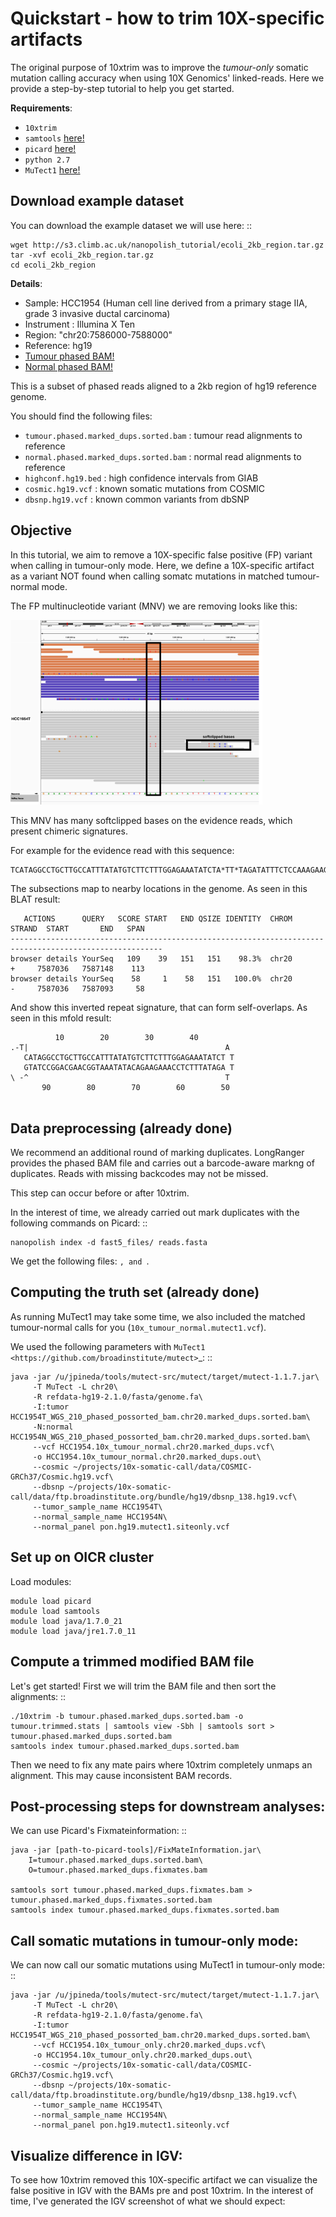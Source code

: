Quickstart - how to trim 10X-specific artifacts
===================================================

The original purpose of 10xtrim was to improve the *tumour-only* somatic mutation calling accuracy when using 10X Genomics' linked-reads. Here we provide a step-by-step tutorial to help you get started.

**Requirements**:

* `10xtrim`
* `samtools` [here!](https://htslib.org)
* `picard` [here!](https://github.com/broadinstitute/picard)
* `python 2.7`
* `MuTect1` [here!](https://github.com/broadinstitute/mutect)

Download example dataset
------------------------------------

You can download the example dataset we will use here: ::

    wget http://s3.climb.ac.uk/nanopolish_tutorial/ecoli_2kb_region.tar.gz
    tar -xvf ecoli_2kb_region.tar.gz
    cd ecoli_2kb_region

**Details**:

* Sample: HCC1954 (Human cell line derived from a primary stage IIA, grade 3 invasive ductal carcinoma) 
* Instrument : Illumina X Ten
* Region: "chr20:7586000-7588000"
* Reference: hg19
* [Tumour phased BAM!](https://support.10xgenomics.com/genome-exome/datasets/2.1.0/HCC1954T_WGS_210)
* [Normal phased BAM!](https://support.10xgenomics.com/genome-exome/datasets/2.1.0/HCC1954N_WGS_210)

This is a subset of phased reads aligned to a 2kb region of hg19 reference genome. 

You should find the following files:

* ``tumour.phased.marked_dups.sorted.bam`` : tumour read alignments to reference
* ``normal.phased.marked_dups.sorted.bam`` : normal read alignments to reference
* ``highconf.hg19.bed`` : high confidence intervals from GIAB
* ``cosmic.hg19.vcf`` : known somatic mutations from COSMIC
* ``dbsnp.hg19.vcf``  : known common variants from dbSNP

Objective
-------------------------------

In this tutorial, we aim to remove a 10X-specific false positive (FP) variant when calling in tumour-only mode. 
Here, we define a 10X-specific artifact as a variant NOT found when calling somatc mutations in matched tumour-normal mode.

The FP multinucleotide variant (MNV) we are removing looks like this:

<img src="chr20_7587045_pretrim.png" width="80%">

This MNV has many softclipped bases on the evidence reads, which present chimeric signatures.

For example for the evidence read with this sequence:

```
TCATAGGCCTGCTTGCCATTTATATGTCTTCTTTGGAGAAATATCTA*TT*TAGATATTTCTCCAAAGAAGACATATAAATGGCAAGCAGGCCTATGAAAAGGTGCTCAACGTTATTAATCATAGGAGAAAAGCAAATCCCCAAACTACAATG
```

The subsections map to nearby locations in the genome. As seen in this BLAT result:

```
   ACTIONS      QUERY   SCORE START   END QSIZE IDENTITY  CHROM           STRAND  START       END   SPAN
--------------------------------------------------------------------------------------------------------
browser details YourSeq   109    39   151   151    98.3%  chr20           +     7587036   7587148    113
browser details YourSeq    58     1    58   151   100.0%  chr20           -     7587036   7587093     58
```

And show this inverted repeat signature, that can form self-overlaps. As seen in this mfold result:

```
          10        20        30        40
.-T|                                            A
   CATAGGCCTGCTTGCCATTTATATGTCTTCTTTGGAGAAATATCT T
   GTATCCGGACGAACGGTAAATATACAGAAGAAACCTCTTTATAGA T
\ -^                                            T
       90        80        70        60        50
 
```

Data preprocessing (already done)
------------------------------------

We recommend an additional round of marking duplicates. LongRanger provides the phased BAM file and carries out a barcode-aware markng of duplicates. Reads with missing backcodes may not be missed.

This step can occur before or after 10xtrim.

In the interest of time, we already carried out mark duplicates with the following commands on Picard: ::

    nanopolish index -d fast5_files/ reads.fasta

We get the following files: ````, and ````.

Computing the truth set (already done)
-----------------------------------------------

As running MuTect1 may take some time, we also included the matched tumour-normal calls for you (``10x_tumour_normal.mutect1.vcf``).

We used the following parameters with `MuTect1 <https://github.com/broadinstitute/mutect>`_: ::

    java -jar /u/jpineda/tools/mutect-src/mutect/target/mutect-1.1.7.jar\
         -T MuTect -L chr20\
         -R refdata-hg19-2.1.0/fasta/genome.fa\
         -I:tumor HCC1954T_WGS_210_phased_possorted_bam.chr20.marked_dups.sorted.bam\
         -N:normal HCC1954N_WGS_210_phased_possorted_bam.chr20.marked_dups.sorted.bam\
         --vcf HCC1954.10x_tumour_normal.chr20.marked_dups.vcf\
         -o HCC1954.10x_tumour_normal.chr20.marked_dups.out\
         --cosmic ~/projects/10x-somatic-call/data/COSMIC-GRCh37/Cosmic.hg19.vcf\
         --dbsnp ~/projects/10x-somatic-call/data/ftp.broadinstitute.org/bundle/hg19/dbsnp_138.hg19.vcf\
         --tumor_sample_name HCC1954T\
         --normal_sample_name HCC1954N\
         --normal_panel pon.hg19.mutect1.siteonly.vcf


Set up on OICR cluster
------------------------------------------------------------------------

Load modules:

    module load picard
    module load samtools
    module load java/1.7.0_21
    module load java/jre1.7.0_11

Compute a trimmed modified BAM file
------------------------------------------------------------------------

Let's get started! First we will trim the BAM file and then sort the alignments: ::

    ./10xtrim -b tumour.phased.marked_dups.sorted.bam -o tumour.trimmed.stats | samtools view -Sbh | samtools sort > tumour.phased.marked_dups.sorted.bam
    samtools index tumour.phased.marked_dups.sorted.bam

Then we need to fix any mate pairs where 10xtrim completely unmaps an alignment. This may cause inconsistent BAM records.

Post-processing steps for downstream analyses:
------------------------------------------------------------------------

We can use Picard's Fixmateinformation: ::

    java -jar [path-to-picard-tools]/FixMateInformation.jar\
        I=tumour.phased.marked_dups.sorted.bam\
        O=tumour.phased.marked_dups.fixmates.bam

    samtools sort tumour.phased.marked_dups.fixmates.bam > tumour.phased.marked_dups.fixmates.sorted.bam
    samtools index tumour.phased.marked_dups.fixmates.sorted.bam


Call somatic mutations in tumour-only mode:
------------------------------------------------------------------------

We can now call our somatic mutations using MuTect1 in tumour-only mode: ::

    java -jar /u/jpineda/tools/mutect-src/mutect/target/mutect-1.1.7.jar\
         -T MuTect -L chr20\
         -R refdata-hg19-2.1.0/fasta/genome.fa\
         -I:tumor HCC1954T_WGS_210_phased_possorted_bam.chr20.marked_dups.sorted.bam\
         --vcf HCC1954.10x_tumour_only.chr20.marked_dups.vcf\
         -o HCC1954.10x_tumour_only.chr20.marked_dups.out\
         --cosmic ~/projects/10x-somatic-call/data/COSMIC-GRCh37/Cosmic.hg19.vcf\
         --dbsnp ~/projects/10x-somatic-call/data/ftp.broadinstitute.org/bundle/hg19/dbsnp_138.hg19.vcf\
         --tumor_sample_name HCC1954T\
         --normal_sample_name HCC1954N\
         --normal_panel pon.hg19.mutect1.siteonly.vcf

Visualize difference in IGV:
------------------------------------------------------------------------

To see how 10xtrim removed this 10X-specific artifact we can visualize the false positive in IGV with the BAMs pre and post 10xtrim. In the interest of time, I've generated the IGV screenshot of what we should expect:



